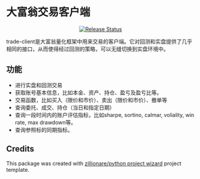 # 大富翁交易客户端


<p align="center">
<a href="https://pypi.python.org/pypi/zillionare-trader-client">
    <img src="https://img.shields.io/pypi/v/zillionare-trader-client.svg"
        alt = "Release Status">
</a>

</p>

trade-client是大富翁量化框架中用来交易的客户端。它对回测和实盘提供了几乎相同的接口，从而使得经过回测的策略，可以无缝切换到实盘环境中。

## 功能

* 进行实盘和回测交易
* 获取账号基本信息，比如本金、资产、持仓、盈亏及盈亏比等。
* 交易函数，比如买入（限价和市价）、卖出（限价和市价）、撤单等
* 查询委托、成交、持仓（当日和指定日期）
* 查询一段时间内的账户评估指标，比如sharpe, sortino, calmar, voliality, win rate, max drawdown等。
* 查询参照标的同期指标。

## Credits

This package was created with [zillionare/python project wizard](https://zillionare.github.io/python-project-wizard) project template.
